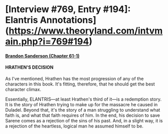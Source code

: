 # [Interview #769, Entry #194]: Elantris Annotations](https://www.theoryland.com/intvmain.php?i=769#194)

#### [Brandon Sanderson (Chapter 61-1)](http://www.brandonsanderson.com/annotation/86/Elantris-Chapter-61-1)

#### HRATHEN'S DECISION

As I've mentioned, Hrathen has the most progression of any of the characters in this book. It's fitting, therefore, that he should get the best character climax.

Essentially, ELANTRIS—at least Hrathen's third of it—is a redemption story. It is the story of Hrathen trying to make up for the massacre he caused in Duladel. Beyond that, it's the story of a man struggling to understand what faith is, and what that faith requires of him. In the end, his decision to save Sarene comes as a rejection of the sins of his past. And, in a slight way, it is a rejection of the heartless, logical man he assumed himself to be.

